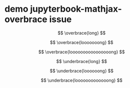 # demo jupyterbook-mathjax-overbrace issue

$$ \overbrace{long} $$

$$ \overbrace{looooooong} $$

$$ \overbrace{loooooooooooooooong} $$

$$ \underbrace{long} $$

$$ \underbrace{loooooong} $$

$$ \underbrace{looooooooooooong} $$
